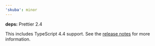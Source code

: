 ```yaml
---
'skuba': minor
---
```


**deps:** Prettier 2.4

This includes TypeScript 4.4 support. See the [release notes](https://prettier.io/blog/2021/09/09/2.4.0.html) for more information.

